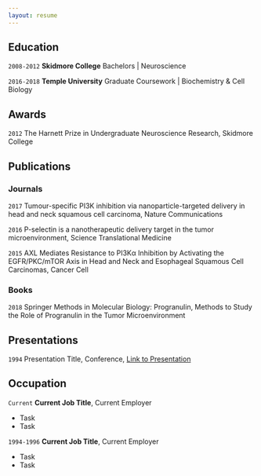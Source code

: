 ```yaml
---
layout: resume
---
```


## Education

`2008-2012`
__Skidmore College__
Bachelors | Neuroscience

`2016-2018`
__Temple University__
Graduate Coursework | Biochemistry & Cell Biology

## Awards

`2012`
The Harnett Prize in Undergraduate Neuroscience Research, Skidmore College 

## Publications

<!-- A list is also available [online](https://orcid.org/0000-0003-3344-1884) -->

### Journals

`2017`
Tumour-specific PI3K inhibition via nanoparticle-targeted delivery in head and neck squamous cell carcinoma, Nature Communications

`2016`
P-selectin is a nanotherapeutic delivery target in the tumor microenvironment, Science Translational Medicine

`2015`
AXL Mediates Resistance to PI3Kα Inhibition by Activating the EGFR/PKC/mTOR Axis in Head and Neck and Esophageal Squamous Cell Carcinomas, Cancer Cell

### Books

`2018`
Springer Methods in Molecular Biology: Progranulin, Methods to Study the Role of Progranulin in the Tumor Microenvironment



## Presentations

`1994`
Presentation Title, Conference, <a href="https://MyWebsite.tld/presentation1">Link to Presentation</a>


## Occupation

`Current`
__Current Job Title__, Current Employer 

- Task
- Task

`1994-1996`
__Current Job Title__, Current Employer 

- Task
- Task



<!-- ### Footer

Last updated: May 2013 -->


